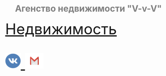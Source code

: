 <!DOCTYPE html>
<html>
<head>
	<title> </title>
</head>
<body>
	<style>
		body
		{
			background: url(HTML/IMAGE/info.png);
		}
	</style>
<font color="gray">
<h1 
align="right">
Агенство недвижимости "V-v-V"
</h1>
</font>
<font color="gray" size="12pt">
<a href="HTML/information.html"> Недвижимость 
</a>
<p> 
<a href="https://vk.com/idfast_12">
	<img src="HTML/IMAGE/vk.png" width="50" height="50">
</a>
<a href="mailto:vvaghinvvv@gmail.com">
	<img src="HTML/IMAGE/gg.png" width="60" height="50">
</a>
</p>
</font>
</body>
</html>
